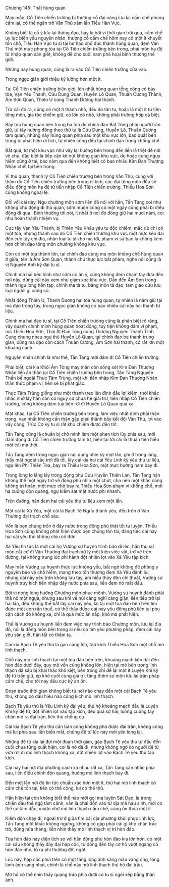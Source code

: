 




Chương 145: Thất hùng quan


May mắn, Cổ Tiên chiến trường bị thượng cổ đại năng lưu lại cấm chế phong cấm lại, có thể ngăn trở Vân Thú xâm lấn Tiểu Hàn Vực.

Không biết là cố ý lưu lại thông đạo, hay là bởi vì thời gian trôi qua, cấm chế uy lực biến yếu nguyên nhân, thượng cổ cấm chế hôm nay có một ít khuyết tổn chỗ, Tiểu Hàn Vực tu sĩ tại hư hao chỗ đúc thành hùng quan, đem Vân Thú một mực phong tỏa tại Cổ Tiên chiến trường bên trong, phái môn hạ đệ tử nhập quan săn giết, không để cho xuôi nam phá hoại bình thường thế giới.

Những này hùng quan, cũng là ra vào Cổ Tiên chiến trường cửa vào.

Trong ngọc giản giới thiệu kỹ lưỡng hơn một ít.

Tại Cổ Tiên chiến trường biên giới, lớn nhất hùng quan tổng cộng có bảy tòa, Vạn Yêu Thành, Cửu Dung Quan, Huyền Lô Quan, Thuần Cương Thành, Âm Sơn Quan, Thiên U cùng Thanh Dương hai thành.

Trừ cái đó ra, cũng có một ít thành nhỏ, đều do tán tu, hoặc là một ít tu tiên tông môn, gia tộc chiếm giữ, có lớn có nhỏ, không phải trường hợp cá biệt.

Bảy tòa hùng quan bên trong ba tòa do chính đạo Bát Tông phái người trấn giữ, từ tây hướng đông theo thứ tự là Cửu Dung, Huyền Lô, Thuần Cương tam quan, những này hùng quan phía sau một khu vực lớn, bao quát bên trong bị phát hiện di tích, tự nhiên cũng đều tại chính đạo trong khống chế.

Bất quá, từ một khu vực như vậy lại hướng bên trong đến liền là triệt để nơi vô chủ, đặc biệt là tiếp cận kẽ nứt không gian khu vực, dụ hoặc cùng nguy hiểm cùng ở tại, bao năm qua đến không biết có bao nhiêu Kim Đan Thượng Nhân chết tại bên trong.

Vì thủ quan, thanh lý Cổ Tiên chiến trường bên trong Vân Thú, cùng với thăm dò Cổ Tiên chiến trường bên trong di tích, các đại tông môn đều sẽ điều động môn hạ đệ tử tiến nhập Cổ Tiên chiến trường, Thiếu Hoa Sơn cũng không ngoại lệ.

Đối với cái này, Ngu chưởng môn sớm liền đã nói với hắn, Tần Tang coi như không chủ động đi thủ quan, sớm muộn cũng có một ngày cũng phải bị điều động đi qua . Bình thường tới nói, ít nhất ở nơi đó đóng giữ hai mươi năm, coi như hoàn thành nhiệm vụ.

Cực tây Vạn Yêu Thành, bị Thiên Yêu Khâu yêu tu độc chiếm, mặc dù chỉ có một tòa, nhưng thành sau đó Cổ Tiên chiến trường khu vực một mực kéo dài đến cực tây chi địa, nhân loại tu sĩ khó mà tới, phạm vi sự bao la không kém hơn chính đạo tông môn chưởng khống khu vực.

Còn có một tòa thành lớn, tại chính đạo cùng ma môn khống chế hùng quan ở giữa, tên là Âm Sơn Quan, thành chủ thực lực bất phàm, nghe nói cũng là vị Nguyên Anh kỳ đại tu sĩ.

Chính ma hai bên hình như sớm có ăn ý, cũng không đem chạm tay đưa đến nơi này, dùng cái này xem như giảm xóc khu vực. Dẫn đến Âm Sơn trong thành ngư long hỗn tạp, chính ma tà tu, bàng môn tả đạo, tam giáo cửu lưu, loại người gì cũng có.

Nhất đông Thiên U, Thanh Dương hai tòa hùng quan, tự nhiên là nắm giữ tại ma đạo trong tay, trong ngọc giản không có bao nhiêu cái này hai thành tư liệu.

Chính ma hai đạo tu sĩ, tại Cổ Tiên chiến trường cũng là phân biệt rõ ràng, vây quanh chính mình hùng quan hoạt động, tuỳ tiện không dám vi phạm, mà Thiếu Hoa Sơn, Thái Ất Đan Tông cùng Thượng Nguyên Thanh Tĩnh Cung chung nhau ngự thủ Huyền Lô Quan, tại chính đạo ba thành trung gian, cùng ma đạo còn cách Thuần Cương, Âm Sơn hai thành, có rất lớn một khoảng cách.

Nguyên nhân chính là như thế, Tần Tang mới dám đi Cổ Tiên chiến trường.

Phải biết, cái kia Khôi Âm Tông may mắn còn sống sót Kim Đan Thượng Nhân liền ẩn thân tại Cổ Tiên chiến trường bên trong, Tần Tang Nguyên Thần bề ngoài Thực Tâm Trùng, một khi tiến nhập Kim Đan Thượng Nhân thần thức phạm vi, liền sẽ bị phát giác.

Thực Tâm Trùng giống như một thanh treo lên đỉnh đầu lợi kiếm, thời khắc nhắc nhở lấy hắn còn có nguy cơ chưa hề giải trừ, tiến nhập Cổ Tiên chiến trường, cũng không dám tuỳ tiện rời đi Huyền Lô Quan quá xa.

Mặt khác, tại Cổ Tiên chiến trường bên trong, làm việc nhất định phải thận trọng, vạn nhất không cẩn thận gặp phải thành bầy kết đội Vân Thú, lọt vào vây công, Trúc Cơ kỳ tu sĩ rất khó chiếm được đến tốt.

Tần Tang cũng là chuẩn bị chờ mình làm một phen tích lũy phía sau, mới dám động đi Cổ Tiên chiến trường tâm tư, hiện tại tới chỉ là thuận tiện hiểu một cái mà thôi.

Tần Tang đem trong ngọc giản nội dung nhìn kỹ một lần, ghi ở trong lòng, thấy mặt ngoài sắc trời đã tối, lấy cái kia hai cái Yêu Linh kỳ yêu thú tư liệu, ngự lên Phi Thiên Toa, bay ra Thiếu Hoa Sơn, một mực hướng nam bay đi.

Trong lòng lo lắng lấy trong động phủ Cửu Huyễn Thiên Lan, Tần Tang hận không thể một ngày trở về động phủ nhìn một chút, cho nên một khắc cũng không trì hoãn, một mực chờ bay ra Thiếu Hoa Sơn phạm vi khống chế, mới hạ xuống độn quang, ngự kiếm sát mặt nước phi nhanh.

Trên đường, hắn đem hai cái yêu thú tư liệu xem một lần.

Một cái là Xà Yêu, một cái là Bạch Tê Ngưu thành yêu, đều trốn ở Vân Thương đại trạch chỗ sâu.

Vốn là bọn chúng trốn ở đáy nước trong động phủ thật tốt tu luyện, Thiếu Hoa Sơn cũng không phát hiện được bọn chúng tồn tại, đáng tiếc cái này hai cái yêu thú không chịu cô đơn.

Xà Yêu tin tức là một cái họ Vương sư huynh trình báo đi lên, hắn thụ sư môn cắt cử đi Vân Thương đại trạch xử lý một kiện việc vặt, trở về trên đường, tại không trung lúc phi hành đột nhiên lọt vào Xà Yêu tập kích.

May mắn Vương sư huynh thực lực không yếu, bất ngờ không đề phòng y nguyên bảo vệ chỗ hiểm, mang theo tổn thương đem Xà Yêu đánh lui, nhưng cái này yêu trơn không lưu tay, am hiểu thủy độn chi thuật, Vương sư huynh truy kích tiến nhập đáy nước phía sau, liền đem nó mất dấu.

Bởi vì nóng lòng hướng Chưởng môn phục mệnh, Vương sư huynh đành phải thả nó một ngựa, nhưng sau khi về núi càng nghĩ càng giận, liên tiếp trở lại hai lần, đều không thể bắt lấy cái này yêu, lại tại một tòa đão bên trên tìm được một con rắn thuế, có thể thấy được cái này yêu động phủ liền tại phụ cận cách đó không xa, chỉ là quá mức ẩn nấp, khó mà phát hiện.

Thế là Vương sư huynh liền đem việc này trình báo Chưởng môn, lưu lại địa đồ, nói là đồng môn bên trong ai nếu có tìm yêu phương pháp, đem cái này yêu săn giết, hắn tất có thâm tạ.

Cái kia Bạch Tê yêu thú lá gan càng lớn, tập kích Thiếu Hoa Sơn một chỗ mỏ linh thạch.

Chỗ này mỏ linh thạch tại một tòa đão bên trên, khoáng mạch kéo dài đến hòn đảo dưới đáy, quy mô vốn cũng không lớn, hiện tại mỏ bên trong linh thạch đã sắp bị khai thác khô kiệt, bên trong chỉ để lại một ít Luyện Khí kỳ đệ tử trấn giữ, ép khô cuối cùng giá trị, tăng thêm sư môn lưu lại trận pháp cấm chế, cho tới nay đều cực kỳ an ổn.

Đoạn trước thời gian không biết từ nơi nào chạy đến một cái Bạch Tê yêu thú, không có dấu hiệu nào công kích mỏ linh thạch.

Bạch Tê yêu thú là Yêu Linh kỳ đại yêu, thủ hộ khoáng mạch đều là Luyện Khí kỳ đệ tử, đột nhiên lọt vào tập kích, đều quá sợ hãi, luống cuống tay chân mở ra đại trận, liên thủ chống cự.

Cái kia Bạch Tê yêu thú căn bản công không phá được đại trận, không công mà lui phía sau liền biến mất, chúng đệ tử lúc này mới yên lòng lại.

Những đệ tử kia lại đợi một đoạn thời gian, gặp Bạch Tê yêu thú từ đầu đến cuối chưa từng xuất hiện, coi là nó đã đi, nhưng không ngờ có người đệ tử vừa rời đi mỏ linh thạch không xa, đột nhiên lọt vào Bạch Tê yêu thú tập kích.

Cái này hai nơi địa phương cách xa nhau rất xa, Tần Tang cân nhắc phía sau, liền điều chỉnh độn quang, hướng mỏ linh thạch bay đi.

Đến một lần nơi đó tin tức chuẩn xác hơn một ít, thứ hai mỏ linh thạch có cấm chế tồn tại, tiến có thể công, lui có thể thủ.

Hắn hiện tại còn không biết thế nào mới gọi ma luyện Sát Đạo, là trong chiến đấu thể ngộ tâm cảnh, vẫn là phải dồn vào tử địa mà hậu sinh, mới có thể có tâm đắc, mượn nhờ mỏ linh thạch cấm chế, càng ổn thỏa một ít.

Kiếm độn chạy đi, ngoại trừ ở giữa tìm cái địa phương khôi phục linh lực, Tần Tang một khắc không ngừng, không có gặp phải cái gì khó khăn trắc trở, dùng nửa tháng, liền nhìn thấy mỏ linh thạch vị trí hòn đảo.

Tòa hòn đảo này diện tích so với hắn động phủ hòn đảo kia lớn hơn, có một cái sâu không thấy đáy đại hạp cốc, từ đông đến tây cơ hồ vượt ngang cả hòn đảo nhỏ, tỏ ra phi thường đột ngột.

Lúc này, hạp cốc phía trên có một tầng lồng ánh sáng màu vàng óng, lóng lánh ánh sáng nhạt, chính là chỗ này mỏ linh thạch thủ hộ đại trận.

Mơ hồ có thể nhìn thấy quang tráo phía dưới có tu sĩ ngồi xếp bằng thân ảnh.





